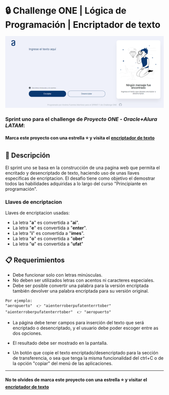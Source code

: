 # 🔒 Challenge ONE | Lógica de Programación | Encriptador de texto

<p align="center" >
     <img width="800" heigth="480" src="https://github.com/afuentes11/encriptador-de-texto/blob/master/pagina.png">
</p>

### Sprint uno para el challenge de **_Proyecto ONE_** - **_Oracle+Alura LATAM_**:

#### Marca este proyecto con una estrella ⭐ y visita el [encriptador de texto](https://afuentes11.github.io/encriptador-de-texto.github.io/) 

## 🔑 Descripción

El sprint uno se basa en la construcción de una pagina web que permita el encritado y desencriptado de texto, haciendo uso de unas llaves especificas de encriptacion. El desafio tiene como objetivo el demostrar todos las habilidades adquiridas a lo largo del curso "Principiante en programación".

### Llaves de encriptacion

Llaves de encriptacion usadas:

- La letra "**a**" es convertida a "**ai**".
- La letra "**e**" es convertida a "**enter**".
- La letra "**i**" es convertida a "**imes**".
- La letra "**o**" es convertida a "**ober**"
- La letra "**u**" es convertida a "**ufat**"


## 📋 Requerimientos

- Debe funcionar solo con letras minúsculas.
- No deben ser utilizados letras con acentos ni caracteres especiales.
- Debe ser posible convertir una palabra para la versión encriptada también devolver una palabra encriptada para su versión original.
```
Por ejemplo:
"aeropuerto"  👉 "aienterroberpufatenterrtober"
"aienterroberpufatenterrtober"  👉 "aeropuerto"
```
- La página debe tener campos para inserción del texto que será encriptado o desencriptado, y el usuario debe poder escoger entre as dos opciones.
- El resultado debe ser mostrado en la pantalla.

- Un botón que copie el texto encriptado/desencriptado para la sección de transferencia, o sea que tenga la misma funcionalidad del ctrl+C o de la opción "copiar" del menú de las aplicaciones.

---

#### No te olvides de marca este proyecto con una estrella ⭐ y visitar el [encriptador de texto](https://afuentes11.github.io/encriptador-de-texto.github.io/) 
